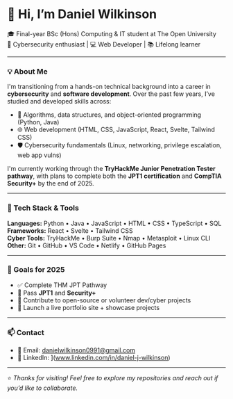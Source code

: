 # 👋 Hi, I’m Daniel Wilkinson

🎓 Final-year BSc (Hons) Computing & IT student at The Open University  
🔐 Cybersecurity enthusiast | 💻 Web Developer | 📚 Lifelong learner  

---

### 💡 About Me

I'm transitioning from a hands-on technical background into a career in **cybersecurity** and **software development**. Over the past few years, I’ve studied and developed skills across:

- 🧠 Algorithms, data structures, and object-oriented programming (Python, Java)
- 🌐 Web development (HTML, CSS, JavaScript, React, Svelte, Tailwind CSS)
- 🛡️ Cybersecurity fundamentals (Linux, networking, privilege escalation, web app vulns)

I'm currently working through the **TryHackMe Junior Penetration Tester pathway**, with plans to complete both the **JPT1 certification** and **CompTIA Security+** by the end of 2025.

---

### 🧰 Tech Stack & Tools
**Languages:** Python • Java • JavaScript • HTML • CSS • TypeScript • SQL  
**Frameworks:** React • Svelte • Tailwind CSS  
**Cyber Tools:** TryHackMe • Burp Suite • Nmap • Metasploit • Linux CLI  
**Other:** Git • GitHub • VS Code • Netlify • GitHub Pages

---

### 📌 Goals for 2025

- ✅ Complete THM JPT Pathway
- 🎯 Pass **JPT1** and **Security+**
- 🔧 Contribute to open-source or volunteer dev/cyber projects
- 🚀 Launch a live portfolio site + showcase projects

---

### 📫 Contact

- 📧 Email: [danielwilkinson0991@gmail.com](mailto:danielwilkinson0991@gmail.com)  
- 💼 LinkedIn: ](www.linkedin.com/in/daniel-j-wilkinson)  

---

⭐ *Thanks for visiting! Feel free to explore my repositories and reach out if you’d like to collaborate.*

<!---
danjwilko/danjwilko is a ✨ special ✨ repository because its `README.md` (this file) appears on your GitHub profile.
You can click the Preview link to take a look at your changes.
--->
